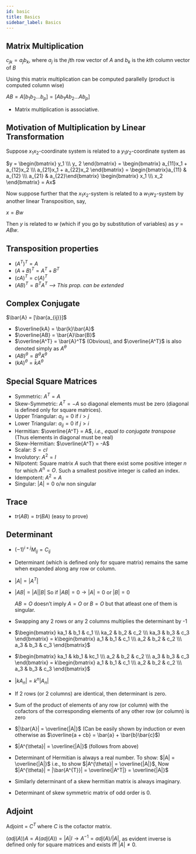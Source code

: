 ```yaml
---
id: basic
title: Basics
sidebar_label: Basics
---
```


## Matrix Multiplication

$c_{jk} = a_jb_k$, where $a_j$ is the $j$th row vector of $A$ and $b_k$ is the $k$th column vector of $B$

Using this matrix multiplication can be computed parallelly (product is computed column wise)

$AB = A[b_1 b_2 \dots b_p] = [Ab_1 Ab_2 \dots Ab_p]$

- Matrix multiplication is associative.

## Motivation of Multiplication by Linear Transformation

Suppose $x_1x_2$-coordinate system is related to a $y_1y_2$-coordinate system as

$y = \begin{bmatrix} y_1 \\\ y_ 2 \end{bmatrix} = \begin{bmatrix} a_{11}x_1 + a_{12}x_2 \\\ a_{21}x_1 + a_{22}x_2 \end{bmatrix} = \begin{bmatrix}a_{11} & a_{12} \\\ a_{21} & a_{22}\end{bmatrix} \begin{bmatrix} x_1 \\\ x_2 \end{bmatrix} = Ax$

Now suppose further that the $x_1x_2$-system is related to a $w_1w_2$-system by another linear Transposition, say,

$x = Bw$

Then $y$ is related to $w$ (which if you go by substitution of variables) as $y = ABw$.

## Transposition properties

- $(A^T)^T = A$
- $(A + B)^T = A^T + B^T$
- $(cA)^T = c(A)^T$
- $(AB)^T = B^TA^T$ _--> This prop. can be extended_

## Complex Conjugate

$\bar{A} = [\bar{a_{ij}}]$

- $\overline{kA} = \bar{k}\bar{A}$
- $\overline{AB} = \bar{A}\bar{B}$
- $\overline{A^T} = \bar{A}^T$ (Obvious), and $\overline{A^T}$ is also denoted simply as $A^{\theta}$
- $(AB)^{\theta} = B^{\theta}A^{\theta}$
- $(kA)^{\theta} = \bar{k}A^{\theta}$

## Special Square Matrices

- Symmetric: $A^T = A$
- Skew-Symmetric: $A^T = -A$ so diagonal elements must be zero (diagonal is defined only for square matrices).
- Upper Triangular: $a_{ij} = 0$ if $i > j$
- Lower Triangular: $a_{ij} = 0$ if $j > i$
- Hermitian: $\overline{A^T} = A$, _i.e., equal to conjugate transpose_ (Thus elements in diagonal must be real)
- Skew-Hermitian: $\overline{A^T} = -A$
- Scalar: $S = cI$
- Involutory: $A^2 = I$
- Nilpotent: Square matrix $A$ such that there exist some positive integer $n$ for which $A^n = O$. Such a smallest positive integer is called an index.
- Idempotent: $A^2 = A$
- Singular: $|A| = 0$ o/w non singular

## Trace

- $tr(AB) = tr(BA)$ (easy to prove)

## Determinant

- $(-1)^{i + j}M_{ij} = C_{ij}$
- Determinant (which is defined only for square matrix) remains the same when expanded along any row or column.
- $|A| = |A^T|$
- $|AB| = |A||B|$ So if $|AB| = 0 \rightarrow |A| = 0 \text{ or } |B| = 0$

  $AB = O \text{ doesn't imply } A = O \text{ or } B = O$ but that atleast one of them is singular.

- Swapping any 2 rows or any 2 columns multiplies the determinant by -1
- $\begin{bmatrix} ka_1 & b_1 & c_1 \\\ ka_2 & b_2 & c_2 \\\ ka_3 & b_3 & c_3 \end{bmatrix} = k\begin{bmatrix} a_1 & b_1 & c_1 \\\ a_2 & b_2 & c_2 \\\ a_3 & b_3 & c_3 \end{bmatrix}$
- $\begin{bmatrix} ka_1 & kb_1 & kc_1 \\\ a_2 & b_2 & c_2 \\\ a_3 & b_3 & c_3 \end{bmatrix} = k\begin{bmatrix} a_1 & b_1 & c_1 \\\ a_2 & b_2 & c_2 \\\ a_3 & b_3 & c_3 \end{bmatrix}$
- $|kA_{n}| = k^{n}|A_n|$
- If 2 rows (or 2 columns) are identical, then determinant is zero.
- Sum of the product of elements of any row (or column) with the cofactors of the corresponding elements of any other row (or column) is zero
- $|\bar{A}| = \overline{|A|}$ (Can be easily shown by induction or even otherwise as $\overline{a + cb} = \bar{a} + \bar{b}\bar{c}$)
- $|A^{\theta}| = \overline{|A|}$ (follows from above)
- Determinant of Hermitian is always a real number. To show: $|A| = \overline{|A|}$ i.e., to show $|A^{\theta}| = \overline{|A|}$, Now $|A^{\theta}| = |\bar{A^{T}}| = \overline{|A^T|} = \overline{|A|}$
- Similarly determinant of a skew hermitian matrix is always imaginary.
- Determinant of skew symmetric matrix of odd order is 0.

## Adjoint

Adjoint = $C^T$ where $C$ is the cofactor matrix.

$(adj(A))A = A(adj(A)) = |A|I \rightarrow A^{-1} = adj(A)/|A|$, as evident inverse is defined only for square matrices and exists iff $|A| \neq 0$.
